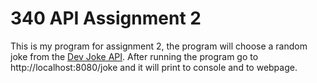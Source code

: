 # 340 API Assignment 2
This is my program for assignment 2, the program will choose a random joke from the [Dev Joke API](https://documenter.getpostman.com/view/16443297/TzkyLee7). After running the program go to http://localhost:8080/joke and it will print to console and to webpage. 
